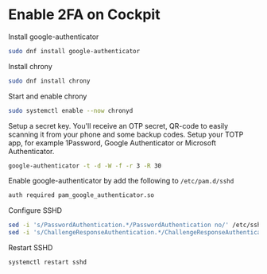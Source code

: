 # Enable 2FA on Cockpit

Install google-authenticator

``` sh
sudo dnf install google-authenticator
```

Install chrony

``` sh
sudo dnf install chrony
```

Start and enable chrony

``` sh
sudo systemctl enable --now chronyd
```

Setup a secret key. You'll receive an OTP secret, QR-code to easily scanning it from your phone and some backup codes. Setup your TOTP app, for example 1Password, Google Authenticator or Microsoft Authenticator.

``` sh
google-authenticator -t -d -W -f -r 3 -R 30
```

Enable google-authenticator by add the following to `/etc/pam.d/sshd`

``` sh
auth required pam_google_authenticator.so
```

Configure SSHD

``` sh
sed -i 's/PasswordAuthentication.*/PasswordAuthentication no/' /etc/ssh/sshd_config
sed -i 's/ChallengeResponseAuthentication.*/ChallengeResponseAuthentication yes/' /etc/ssh/sshd_config
```

Restart SSHD

``` sh
systemctl restart sshd
```
